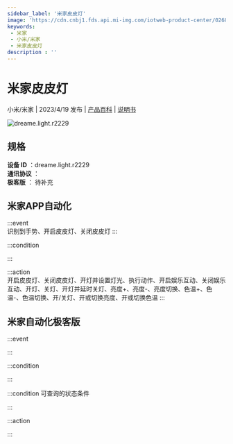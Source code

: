 ```yaml
---
sidebar_label: '米家皮皮灯'
image: 'https://cdn.cnbj1.fds.api.mi-img.com/iotweb-product-center/026890fdab424d56f1c012c5554e1295_1664335278002.png?GalaxyAccessKeyId=AKVGLQWBOVIRQ3XLEW&Expires=9223372036854775807&Signature=pbUAlZY6QbYUZbfUAdLgV5pd0Sg='
keywords: 
 - 米家
 - 小米/米家
 - 米家皮皮灯
description : ''
---
```

# 米家皮皮灯

小米/米家 | 2023/4/19 发布 | [产品百科](https://home.mi.com/webapp/content/baike/product/index.html?model=dreame.light.r2229/) | [说明书](https://home.mi.com/views/introduction.html?model=dreame.light.r2229&region=cn)

![dreame.light.r2229](https://cdn.cnbj1.fds.api.mi-img.com/iotweb-product-center/026890fdab424d56f1c012c5554e1295_1664335278002.png?GalaxyAccessKeyId=AKVGLQWBOVIRQ3XLEW&Expires=9223372036854775807&Signature=pbUAlZY6QbYUZbfUAdLgV5pd0Sg=)

## 规格  
> 
**设备 ID** ：dreame.light.r2229  
**通讯协议** ：  
**极客版**  ： 待补充 


## 米家APP自动化  

:::event  
识别到手势、开启皮皮灯、关闭皮皮灯
:::

:::condition  

:::

:::action   
开启皮皮灯、关闭皮皮灯、开灯并设置灯光、执行动作、开启娱乐互动、关闭娱乐互动、开灯、关灯、开灯并延时关灯、亮度+、亮度-、亮度切换、色温+、色温-、色温切换、开/关灯、开或切换亮度、开或切换色温
:::

## 米家自动化极客版  

:::event  

:::

:::condition  

:::

:::condition 可查询的状态条件  

:::

:::action  

:::

        
